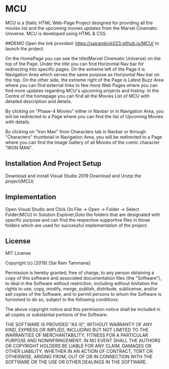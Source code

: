 # MCU
MCU is a Static HTML Web-Page Project designed for providing all the movies list and the upcoming movies updates from the Marvel Cinematic Universe.
MCU is developed using HTML & CSS.

##DEMO
Open the link provided: https://sairamkick023.github.io/MCU/ to launch the project.

On the HomePage you can see the title(Marvel Cinematic Universe) on the top of the Page.
Under the title you can find Horizontal Nav bar for redirecting into specific pages.
On the extreme left of the Page it is Navigation Area which serves the same purpose as Horizontal Nav bar on the top.
On the other side, the extreme right of the Page is Latest Buzz Area where you can find external links to few more Web Pages where you can find more updates regarding MCU's upcoming projects and histroy.
In the Centre of the homepage you can find all the Movies List of MCU with detailed description and details.

By clicking on "Phase-4 Movies" either in Navbar or in Navigation Area, you will be redirected to a Page where you can find the list of Upcoming Movies with details.

By clicking on "Iron Man" from Characters tab in Navbar or through "Characters" thumbnail in Navigation Area, you will be redirected to a Page where you can find the Image Gallery of all Movies of the comic character "IRON MAN".

## Installation And Project Setup
Download and install Visual Studio 2019
Download and Unzip the project(MCU)

## Implementation
Open Visual Studio and Click On File -> Open -> Folder -> Select Folder(MCU)
In Solution Explorer,Goto the folders that are designated with specific purpose and can find the respective supportive files in those folders which are used for successful implementation of the project. 

## License      
MIT License

Copyright (c) [2019] [Sai Ram Tammana]

Permission is hereby granted, free of charge, to any person obtaining a copy of this software and associated documentation files (the "Software"), to deal in the Software without restriction, including without limitation the rights to use, copy, modify, merge, publish, distribute, sublicense, and/or sell copies of the Software, and to permit persons to whom the Software is furnished to do so, subject to the following conditions:

The above copyright notice and this permission notice shall be included in all copies or substantial portions of the Software.

THE SOFTWARE IS PROVIDED "AS IS", WITHOUT WARRANTY OF ANY KIND, EXPRESS OR IMPLIED, INCLUDING BUT NOT LIMITED TO THE WARRANTIES OF MERCHANTABILITY, FITNESS FOR A PARTICULAR PURPOSE AND NONINFRINGEMENT. IN NO EVENT SHALL THE AUTHORS OR COPYRIGHT HOLDERS BE LIABLE FOR ANY CLAIM, DAMAGES OR OTHER LIABILITY, WHETHER IN AN ACTION OF CONTRACT, TORT OR OTHERWISE, ARISING FROM, OUT OF OR IN CONNECTION WITH THE SOFTWARE OR THE USE OR OTHER DEALINGS IN THE SOFTWARE.
